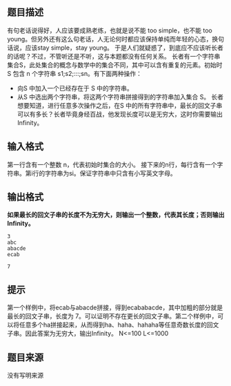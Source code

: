 


## 题目描述
有句老话说得好，人应该要成熟老练，也就是说不能 too simple，也不能 too young。但另外还有这么句老话，人无论何时都应该保持单纯而年轻的心态，换句话说，应该stay simple，stay young。
于是人们就疑惑了，到底应不应该听长者的话呢？不过，不管听还是不听，这与本题都没有任何关系。
长者有一个字符串集合S，此处集合的概念与数学中的集合不同，其中可以含有重复的元素。初始时 S 包含 n 个字符串 s1;s2;:::;sn。有下面两种操作：
-  向S 中加入一个已经存在于 S 中的字符串。
-  从S 中选出两个字符串，将这两个字符串拼接得到的字符串加入集合 S。
长者想要知道，进行任意多次操作之后，在S 中的所有字符串中，最长的回文子串可以有多长？长者毕竟身经百战，他发现长度可以是无穷大，这时你需要输出Infinity。
## 输入格式
第一行含有一个整数 n，代表初始时集合的大小。
接下来的n行，每行含有一个字符串。第i行的字符串为si。保证字符串中只含有小写英文字母。
## 输出格式
**如果最长的回文子串的长度不为无穷大，则输出一个整数，代表其长度；否则输出Infinity。** 

```input1
3
abc
abacde
ecab

```
```output1
7
```

## 提示
第一个样例中，将ecab与abacde拼接，得到ecababacde，其中加粗的部分就是最长的回文子串，长度为 7。可以证明不存在更长的回文子串。第二个样例中，可以将任意多个ha拼接起来，从而得到ha、haha、hahaha等任意奇数长度的回文子串。因此答案为无穷大，输出Infinity。
N<=100
L<=1000
## 题目来源
没有写明来源


